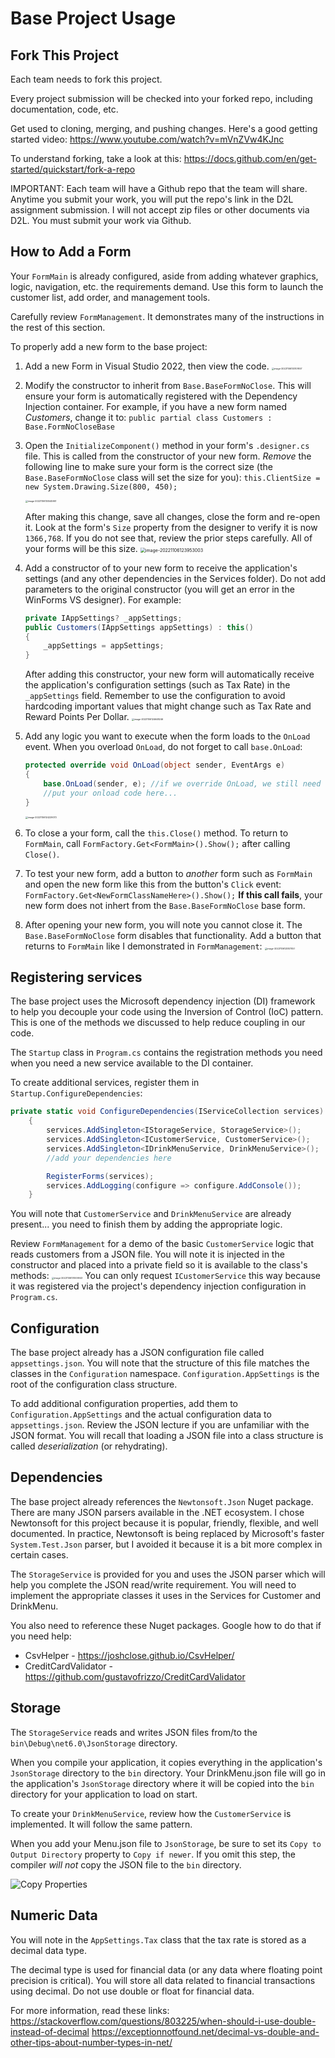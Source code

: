 # Base Project Usage

## Fork This Project

Each team needs to fork this project.

Every project submission will be checked into your forked repo, including documentation, code, etc.

Get used to cloning, merging, and pushing changes. Here's a good getting started video: https://www.youtube.com/watch?v=mVnZVw4KJnc

To understand forking, take a look at this: https://docs.github.com/en/get-started/quickstart/fork-a-repo

IMPORTANT: Each team will have a Github repo that the team will share. Anytime you submit your work, you will put the repo's link in the D2L assignment submission. I will not accept zip files or other documents via D2L. You must submit your work via Github.

## How to Add a Form

Your `FormMain` is already configured, aside from adding whatever graphics, logic, navigation, etc. the requirements demand. Use this form to launch the customer list, add order, and management tools.

Carefully review `FormManagement`. It demonstrates many of the instructions in the rest of this section.

To properly add a new form to the base project:
1. Add a new Form in Visual Studio 2022, then view the code.
    <img src="assets/README/image-20221106130107657.png" alt="image-20221106130107657" style="zoom:25%;" />

1. Modify the constructor to inherit from `Base.BaseFormNoClose`. This will ensure your form is automatically registered with the Dependency Injection container. For example, if you have a new form named *Customers*, change it to:
    `public partial class Customers : Base.FormNoCloseBase`

1. Open the `InitializeComponent()` method in your form's `.designer.cs` file. This is called from the constructor of your new form.  *Remove* the following line to make sure your form is the correct size (the `Base.BaseFormNoClose` class will set the size for you):
    `this.ClientSize = new System.Drawing.Size(800, 450);`

    <img src="assets/README/image-20221106130545961.png" alt="image-20221106130545961" style="zoom:25%;" />

    After making this change, save all changes, close the form and re-open it. Look at the form's `Size` property from the designer to verify it is now `1366,768`. If you do not see that, review the prior steps carefully. All of your forms will be this size.
    <img src="assets/README/image-20221106123953003.png" alt="image-20221106123953003" style="zoom:50%;" /> 

1. Add a constructor of to your new form to receive the application's settings (and any other dependencies in the Services folder). Do not add parameters to the original constructor (you will get an error in the WinForms VS designer). For example:
    ```c#
    private IAppSettings? _appSettings;
    public Customers(IAppSettings appSettings) : this()
    {
        _appSettings = appSettings;
    }
    ```

    After adding this constructor, your new form will automatically receive the application's configuration settings (such as Tax Rate) in the `_appSettings` field. Remember to use the configuration to avoid hardcoding important values that might change such as Tax Rate and Reward Points Per Dollar.
    <img src="assets/README/image-20221106124648246.png" alt="image-20221106124648246" style="zoom:25%;" />

1. Add any logic you want to execute when the form loads to the `OnLoad` event. When you overload `OnLoad`, do not forget to call `base.OnLoad`:

    ```c#
    protected override void OnLoad(object sender, EventArgs e)
    {
        base.OnLoad(sender, e); //if we override OnLoad, we still need to call the base OnLoad method to setup the form in a standard fashion
        //put your onload code here...
    }
    ```

    <img src="assets/README/image-20221106124229073.png" alt="image-20221106124229073" style="zoom:25%;" />

1. To close a your form, call the `this.Close()` method. To return to `FormMain`, call `FormFactory.Get<FormMain>().Show();` after calling `Close()`. 

1. To test your new form, add a button to *another* form such as `FormMain` and open the new form like this from the button's `Click` event:
    ```FormFactory.Get<NewFormClassNameHere>().Show();```
    **If this call fails**, your new form does not inhert from the `Base.BaseFormNoClose` base form.

1. After opening your new form, you will note you cannot close it. The  `Base.BaseFormNoClose` form disables that functionality. Add a button that returns to `FormMain` like I demonstrated in `FormManagement`:
    <img src="assets/README/image-20221106125107057.png" alt="image-20221106125107057" style="zoom:25%;" />

 ## Registering services

The base project uses the Microsoft dependency injection (DI) framework to help you decouple your code using the Inversion of Control (IoC) pattern. This is one of the methods we discussed to help reduce coupling in our code.

The ```Startup``` class in `Program.cs` contains the registration methods you need when you need a new service available to the DI container.

To create additional services, register them in ```Startup.ConfigureDependencies```:

```c#
private static void ConfigureDependencies(IServiceCollection services)
    {
	    services.AddSingleton<IStorageService, StorageService>();
        services.AddSingleton<ICustomerService, CustomerService>();
        services.AddSingleton<IDrinkMenuService, DrinkMenuService>();
        //add your dependencies here

        RegisterForms(services);
        services.AddLogging(configure => configure.AddConsole());
    }
```

You will note that `CustomerService` and `DrinkMenuService` are already present... you need to finish them by adding the appropriate logic.

Review `FormManagement` for a demo of the basic `CustomerService` logic that reads customers from a JSON file. You will note it is injected in the constructor and placed into a private field so it is available to the class's methods:
<img src="assets/README/image-20221106131009943.png" alt="image-20221106131009943" style="zoom:25%;" />
You can only request `ICustomerService` this way because it was registered via the project's dependency injection configuration in `Program.cs`.

## Configuration

The base project already has a JSON configuration file called `appsettings.json`. You will note that the structure of this file matches the classes in the ```Configuration``` namespace. ```Configuration.AppSettings``` is the root of the configuration class structure.

To add additional configuration properties, add them to ```Configuration.AppSettings``` and the actual configuration data to `appsettings.json`. Review the JSON lecture if you are unfamiliar with the JSON format. You will recall that loading a JSON file into a class structure is called *deserialization* (or rehydrating).

## Dependencies

The base project already references the ```Newtonsoft.Json``` Nuget package. There are many JSON parsers available in the .NET ecosystem. I chose Newtonsoft for this project because it is popular, friendly, flexible, and well documented. In practice, Newtonsoft is being replaced
by Microsoft's faster ```System.Test.Json``` parser, but I avoided it because it is a bit more complex in certain cases.

The ```StorageService``` is provided for you and uses the JSON parser which will help you complete the JSON read/write requirement. You will need to implement the appropriate classes it uses in the Services for Customer and DrinkMenu.

You also need to reference these Nuget packages. Google how to do that if you need help:

*  CsvHelper - https://joshclose.github.io/CsvHelper/
*  CreditCardValidator - https://github.com/gustavofrizzo/CreditCardValidator

## Storage

The ```StorageService``` reads and writes JSON files from/to the `bin\Debug\net6.0\JsonStorage` directory.

When you compile your application, it copies everything in the application's ```JsonStorage``` directory to the ```bin``` directory. Your DrinkMenu.json file will go in the application's ```JsonStorage``` directory where it will be copied into the ```bin``` directory for your application to load on start.

To create your ```DrinkMenuService```, review how the ```CustomerService``` is implemented. It will follow the same pattern.

When you add your Menu.json file to ```JsonStorage```, be sure to set its ```Copy to Output Directory``` property to ```Copy if newer```. If you omit this step, the compiler *will not* copy the JSON file to the ```bin``` directory.

![Copy Properties](copy_properties.png)

## Numeric Data

You will note in the ```AppSettings.Tax``` class that the tax rate is stored as a decimal data type.

The decimal type is used for financial data (or any data where floating point precision is critical). You will store all data related to financial transactions using decimal. Do not use double or float for financial data.

For more information, read these links:
https://stackoverflow.com/questions/803225/when-should-i-use-double-instead-of-decimal
https://exceptionnotfound.net/decimal-vs-double-and-other-tips-about-number-types-in-net/



